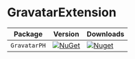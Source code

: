 # GravatarExtension

| Package |  Version | Downloads |
| ------- | ----- | ----- |
| `GravatarPH` | [![NuGet](https://img.shields.io/nuget/v/GravatarPH.svg)](https://nuget.org/packages/GravatarPH) | [![Nuget](https://img.shields.io/nuget/dt/GravatarPH.svg)](https://nuget.org/packages/GravatarPH) |
